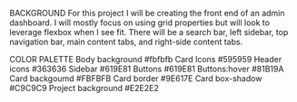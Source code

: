 BACKGROUND
For this project I will be creating the front end of an admin dashboard.  I will mostly focus on using grid properties but will look to leverage flexbox when I see fit.  There will be a search bar, left sidebar, top navigation bar, main content tabs, and right-side content tabs.

COLOR PALETTE
Body background #fbfbfb
Card Icons #595959
Header icons #363636
Sidebar #619E81
Buttons #619E81
Buttons:hover #81B19A
Card backgoumd #FBFBFB
Card border #9E617E
Card box-shadow #C9C9C9
Project background #E2E2E2